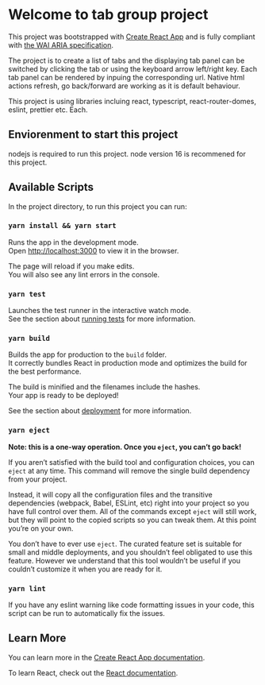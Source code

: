 # Welcome to tab group project
This project was bootstrapped with [Create React App](https://github.com/facebook/create-react-app) and is fully compliant with [the WAI ARIA specification](https://www.w3.org/TR/wai-aria-practices-1.1/#tabpanel).

The project is to create a list of tabs and the displaying tab panel can be switched by clicking
the tab or using the keyboard arrow left/right key. Each tab panel can be rendered by inpuing the corresponding 
url. Native html actions refresh, go back/forward are working as it is default behaviour.

This project is using libraries incluing react, typescript, react-router-domes, eslint, prettier etc.
Each.

## Enviorenment to start this project
nodejs is required to run this project. node version 16 is recommened for this project.

## Available Scripts

In the project directory, to run this project you can run:

### `yarn install && yarn start`

Runs the app in the development mode.\
Open [http://localhost:3000](http://localhost:3000) to view it in the browser.

The page will reload if you make edits.\
You will also see any lint errors in the console.

### `yarn test`

Launches the test runner in the interactive watch mode.\
See the section about [running tests](https://facebook.github.io/create-react-app/docs/running-tests) for more information.

### `yarn build`

Builds the app for production to the `build` folder.\
It correctly bundles React in production mode and optimizes the build for the best performance.

The build is minified and the filenames include the hashes.\
Your app is ready to be deployed!

See the section about [deployment](https://facebook.github.io/create-react-app/docs/deployment) for more information.

### `yarn eject`

**Note: this is a one-way operation. Once you `eject`, you can’t go back!**

If you aren’t satisfied with the build tool and configuration choices, you can `eject` at any time. This command will remove the single build dependency from your project.

Instead, it will copy all the configuration files and the transitive dependencies (webpack, Babel, ESLint, etc) right into your project so you have full control over them. All of the commands except `eject` will still work, but they will point to the copied scripts so you can tweak them. At this point you’re on your own.

You don’t have to ever use `eject`. The curated feature set is suitable for small and middle deployments, and you shouldn’t feel obligated to use this feature. However we understand that this tool wouldn’t be useful if you couldn’t customize it when you are ready for it.


### `yarn lint` 
If you have any eslint warning like code formatting issues in your code, this script can be run to automatically fix the issues.
## Learn More

You can learn more in the [Create React App documentation](https://facebook.github.io/create-react-app/docs/getting-started).

To learn React, check out the [React documentation](https://reactjs.org/).

